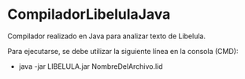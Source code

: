 # CompiladorLibelulaJava
Compilador realizado en Java para analizar texto de Libelula.

Para ejecutarse, se debe utilizar la siguiente línea en la consola (CMD):
- java -jar LIBELULA.jar NombreDelArchivo.lid
